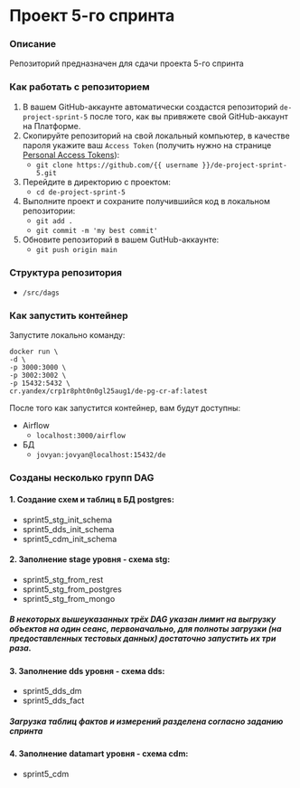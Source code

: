 # Проект 5-го спринта

### Описание
Репозиторий предназначен для сдачи проекта 5-го спринта

### Как работать с репозиторием
1. В вашем GitHub-аккаунте автоматически создастся репозиторий `de-project-sprint-5` после того, как вы привяжете свой GitHub-аккаунт на Платформе.
2. Скопируйте репозиторий на свой локальный компьютер, в качестве пароля укажите ваш `Access Token` (получить нужно на странице [Personal Access Tokens](https://github.com/settings/tokens)):
	* `git clone https://github.com/{{ username }}/de-project-sprint-5.git`
3. Перейдите в директорию с проектом: 
	* `cd de-project-sprint-5`
4. Выполните проект и сохраните получившийся код в локальном репозитории:
	* `git add .`
	* `git commit -m 'my best commit'`
5. Обновите репозиторий в вашем GutHub-аккаунте:
	* `git push origin main`

### Структура репозитория
- `/src/dags`

### Как запустить контейнер
Запустите локально команду:

```
docker run \
-d \
-p 3000:3000 \
-p 3002:3002 \
-p 15432:5432 \
cr.yandex/crp1r8pht0n0gl25aug1/de-pg-cr-af:latest
```

После того как запустится контейнер, вам будут доступны:
- Airflow
	- `localhost:3000/airflow`
- БД
	- `jovyan:jovyan@localhost:15432/de`

### Созданы несколько групп DAG
#### 1. Создание схем и таблиц в БД postgres:
* sprint5_stg_init_schema
* sprint5_dds_init_schema
* sprint5_cdm_init_schema
#### 2. Заполнение stage уровня - схема stg:
* sprint5_stg_from_rest
* sprint5_stg_from_postgres
* sprint5_stg_from_mongo
##### В некоторых вышеуказанных трёх DAG указан лимит на выгрузку объектов на один сеанс, первоначально, для полноты загрузки (на предоставленных тестовых данных) достаточно запустить их три раза.
#### 3. Заполнение dds уровня - схема dds:
* sprint5_dds_dm
* sprint5_dds_fact
##### Загрузка таблиц фактов и измерений разделена согласно заданию спринта
#### 4. Заполнение datamart уровня - схема cdm:
* sprint5_cdm

